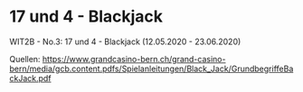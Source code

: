 # 17 und 4 - Blackjack
WIT2B - No.3: 17 und 4  - Blackjack (12.05.2020 - 23.06.2020) 

Quellen:
https://www.grandcasino-bern.ch/grand-casino-bern/media/gcb.content.pdfs/Spielanleitungen/Black_Jack/GrundbegriffeBackJack.pdf
